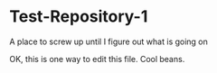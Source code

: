# Test-Repository-1
A place to screw up until I figure out what is going on

OK, this is one way to edit this file.  Cool beans.
